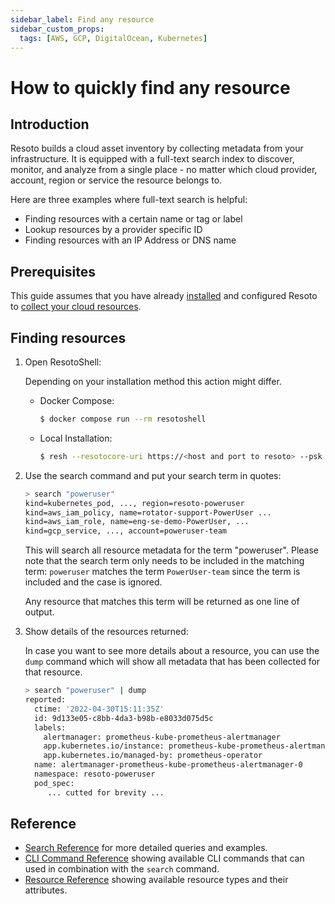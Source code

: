 ```yaml
---
sidebar_label: Find any resource
sidebar_custom_props:
  tags: [AWS, GCP, DigitalOcean, Kubernetes]
---
```


# How to quickly find any resource

## Introduction

Resoto builds a cloud asset inventory by collecting metadata from your infrastructure. It is equipped with a full-text search index to discover, monitor, and analyze from a single place - no matter which cloud provider, account, region or service the resource belongs to.

Here are three examples where full-text search is helpful:

- Finding resources with a certain name or tag or label
- Lookup resources by a provider specific ID
- Finding resources with an IP Address or DNS name

## Prerequisites

This guide assumes that you have already [installed](../../getting-started/install-resoto) and configured Resoto to [collect your cloud resources](../../getting-started/configure-cloud-provider-access).

## Finding resources

1. Open ResotoShell:

   Depending on your installation method this action might differ.

   - Docker Compose:

     ```bash
     $ docker compose run --rm resotoshell
     ```

   - Local Installation:
     ```bash
     $ resh --resotocore-uri https://<host and port to resoto> --psk <private shared key>
     ```

2. Use the search command and put your search term in quotes:

   ```bash
   > search "poweruser"
   ​kind=kubernetes_pod, ..., region=resoto-poweruser
   ​kind=aws_iam_policy, name=rotator-support-PowerUser ...
   ​kind=aws_iam_role, name=eng-se-demo-PowerUser, ...
   ​kind=gcp_service, ..., account=poweruser-team
   ```

   This will search all resource metadata for the term "poweruser". Please note that the search term only needs to be included in the matching term: `poweruser` matches the term `PowerUser-team` since the term is included and the case is ignored.

   Any resource that matches this term will be returned as one line of output.

3. Show details of the resources returned:

   In case you want to see more details about a resource, you can use the `dump` command which will show all metadata that has been collected for that resource.

   ```bash
   > search "poweruser" | dump
   ​reported:
   ​  ctime: '2022-04-30T15:11:35Z'
   ​  id: 9d133e05-c8bb-4da3-b98b-e8033d075d5c
   ​  labels:
   ​    alertmanager: prometheus-kube-prometheus-alertmanager
   ​    app.kubernetes.io/instance: prometheus-kube-prometheus-alertmanager
   ​    app.kubernetes.io/managed-by: prometheus-operator
   ​  name: alertmanager-prometheus-kube-prometheus-alertmanager-0
   ​  namespace: resoto-poweruser
   ​  pod_spec:
   ​     ... cutted for brevity ...
   ```

## Reference

- [Search Reference](/docs/concepts/search) for more detailed queries and examples.
- [CLI Command Reference](/docs/reference/cli) showing available CLI commands that can used in combination with the `search` command.
- [Resource Reference](/docs/reference/data-models) showing available resource types and their attributes.
